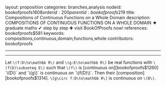layout: proposition
categories: branches,analysis
nodeid: bookofproofs$1608
orderid: 200
parentid: bookofproofs$219
title: Compositions of Continuous Functions on a Whole Domain
description: COMPOSITIONS OF CONTINUOUS FUNCTIONS ON A WHOLE DOMAIN &#9733; graduate maths &#10004; step by step &#10010; visit BookOfProofs now!
references: bookofproofs$581
keywords: compositions,continuous,domain,functions,whole
contributors: bookofproofs

---


---

Let `\(f:D\to\mathbb R\)` and `\(g:E\to\mathbb R\)` be real functions with `\(f(D)\subseteq E\)` such that `\(f\)` is [continuous on][bookofproofs$1260] `\(D\)` and `\(g\)` is continuous on `\(f(D)\)`. Then their [composition][bookofproofs$1314].
`\[g\circ f:D\to\mathbb R\]`
is continuous on `\(D\)`.
